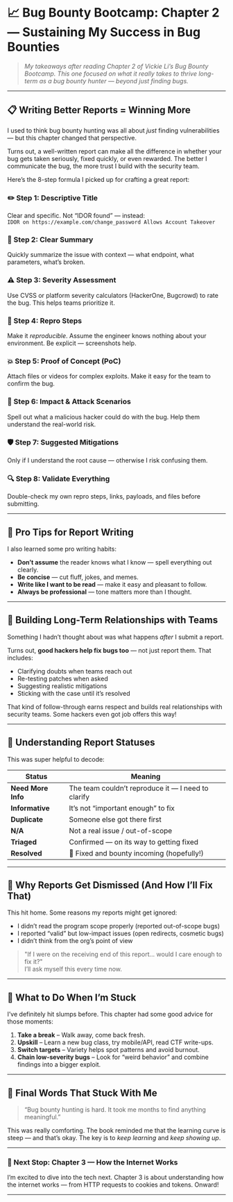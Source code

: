 # 📈 Bug Bounty Bootcamp: Chapter 2 — Sustaining My Success in Bug Bounties

> *My takeaways after reading Chapter 2 of Vickie Li’s Bug Bounty Bootcamp. This one focused on what it really takes to thrive long-term as a bug bounty hunter — beyond just finding bugs.*

---

## 📋 Writing Better Reports = Winning More

I used to think bug bounty hunting was all about *just* finding vulnerabilities — but this chapter changed that perspective.

Turns out, a well-written report can make all the difference in whether your bug gets taken seriously, fixed quickly, or even rewarded. The better I communicate the bug, the more trust I build with the security team.

Here’s the 8-step formula I picked up for crafting a great report:

### ✏️ Step 1: Descriptive Title
Clear and specific. Not “IDOR found” — instead:  
`IDOR on https://example.com/change_password Allows Account Takeover`

### 🧠 Step 2: Clear Summary
Quickly summarize the issue with context — what endpoint, what parameters, what’s broken.

### ⚠️ Step 3: Severity Assessment
Use CVSS or platform severity calculators (HackerOne, Bugcrowd) to rate the bug. This helps teams prioritize it.

### 🔁 Step 4: Repro Steps
Make it *reproducible*. Assume the engineer knows nothing about your environment. Be explicit — screenshots help.

### 💥 Step 5: Proof of Concept (PoC)
Attach files or videos for complex exploits. Make it easy for the team to confirm the bug.

### 🧨 Step 6: Impact & Attack Scenarios
Spell out what a malicious hacker could do with the bug. Help them understand the real-world risk.

### 🛡️ Step 7: Suggested Mitigations
Only if I understand the root cause — otherwise I risk confusing them.

### 🔍 Step 8: Validate Everything
Double-check my own repro steps, links, payloads, and files before submitting.

---

## 🧠 Pro Tips for Report Writing

I also learned some pro writing habits:
- **Don’t assume** the reader knows what I know — spell everything out clearly.
- **Be concise** — cut fluff, jokes, and memes.
- **Write like I want to be read** — make it easy and pleasant to follow.
- **Always be professional** — tone matters more than I thought.

---

## 🤝 Building Long-Term Relationships with Teams

Something I hadn’t thought about was what happens *after* I submit a report.

Turns out, **good hackers help fix bugs too** — not just report them. That includes:
- Clarifying doubts when teams reach out
- Re-testing patches when asked
- Suggesting realistic mitigations
- Sticking with the case until it’s resolved

That kind of follow-through earns respect and builds real relationships with security teams. Some hackers even got job offers this way!

---

## 🔄 Understanding Report Statuses

This was super helpful to decode:

| **Status**       | **Meaning** |
|------------------|-------------|
| **Need More Info** | The team couldn’t reproduce it — I need to clarify |
| **Informative**    | It’s not “important enough” to fix |
| **Duplicate**      | Someone else got there first |
| **N/A**            | Not a real issue / out-of-scope |
| **Triaged**        | Confirmed — on its way to getting fixed |
| **Resolved**       | 🎉 Fixed and bounty incoming (hopefully!) |

---

## 🚧 Why Reports Get Dismissed (And How I’ll Fix That)

This hit home. Some reasons my reports might get ignored:
- I didn’t read the program scope properly (reported out-of-scope bugs)
- I reported “valid” but low-impact issues (open redirects, cosmetic bugs)
- I didn’t think from the org’s point of view

> "If I were on the receiving end of this report… would I care enough to fix it?"  
I’ll ask myself this every time now.

---

## 🧱 What to Do When I’m Stuck

I’ve definitely hit slumps before. This chapter had some good advice for those moments:

1. **Take a break** – Walk away, come back fresh.
2. **Upskill** – Learn a new bug class, try mobile/API, read CTF write-ups.
3. **Switch targets** – Variety helps spot patterns and avoid burnout.
4. **Chain low-severity bugs** – Look for “weird behavior” and combine findings into a bigger exploit.

---

## 🧠 Final Words That Stuck With Me

> “Bug bounty hunting is hard. It took me months to find anything meaningful.”

This was really comforting. The book reminded me that the learning curve is steep — and that’s okay. The key is to *keep learning* and *keep showing up*.

---

### 🚀 Next Stop: Chapter 3 — How the Internet Works

I’m excited to dive into the tech next. Chapter 3 is about understanding how the internet works — from HTTP requests to cookies and tokens. Onward!

---
